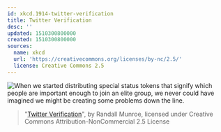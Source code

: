 ```yaml
---
id: xkcd.1914-twitter-verification
title: Twitter Verification
desc: ''
updated: 1510300800000
created: 1510300800000
sources:
  name: xkcd
  url: 'https://creativecommons.org/licenses/by-nc/2.5/'
  license: Creative Commons 2.5
---
```

![When we started distributing special status tokens that signify which people are important enough to join an elite group, we never could have imagined we might be creating some problems down the line.](https://imgs.xkcd.com/comics/twitter_verification.png)
> "[Twitter Verification](https://xkcd.com/1914/)", by Randall Munroe, licensed under Creative Commons Attribution-NonCommercial 2.5 License
